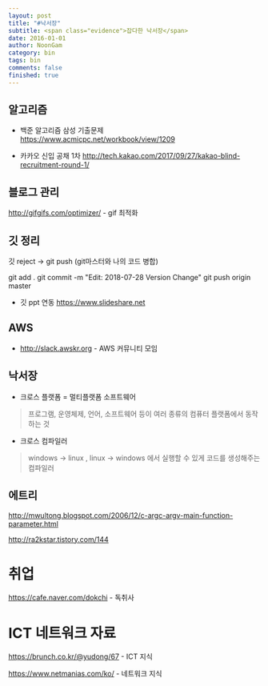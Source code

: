 ```yaml
---
layout: post
title: "#낙서장"
subtitle: <span class="evidence">잡다한 낙서장</span>
date: 2016-01-01
author: NoonGam
category: bin
tags: bin
comments: false
finished: true
---
```


## 알고리즘


- 백준 알고리즘 삼성 기출문제  
https://www.acmicpc.net/workbook/view/1209

- 카카오 신입 공채 1차
http://tech.kakao.com/2017/09/27/kakao-blind-recruitment-round-1/



## 블로그 관리


http://gifgifs.com/optimizer/ - gif 최적화


## 깃 정리

깃 reject -> git push  (git마스터와 나의 코드 병합)

git add .
git commit -m "Edit: 2018-07-28 Version Change"
git push origin master


- 깃 ppt 연동  https://www.slideshare.net


## AWS

- http://slack.awskr.org - AWS 커뮤니티 모임


## 낙서장

- 크로스 플랫폼 = 멀티플랫폼 소프트웨어

> 프로그램, 운영체제, 언어, 소프트웨어 등이 여러 종류의 컴퓨터 플랫폼에서 동작하는 것

- 크로스 컴파일러

> windows -> linux , linux -> windows 에서 실행할 수 있게 코드를 생성해주는 컴파일러




## 에트리

http://mwultong.blogspot.com/2006/12/c-argc-argv-main-function-parameter.html

http://ra2kstar.tistory.com/144


# 취업



https://cafe.naver.com/dokchi - 독취사



# ICT 네트워크 자료

https://brunch.co.kr/@yudong/67 - ICT 지식

https://www.netmanias.com/ko/ - 네트워크 지식
